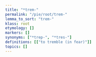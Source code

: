 ```yaml
---
title: "*trem-"
permalink: "/pie/root/trem-"
lemma_to_sort: "trem-"
klass: root
etymology: []
markers: []
synonyms: ["*trep-", "*tres-"]
definitions: [["to tremble (in fear)"]]
topics: []
---
```

